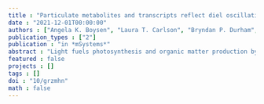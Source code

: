 ```yaml
---
title : "Particulate metabolites and transcripts reflect diel oscillations of microbial activity in the surface ocean"
date : "2021-12-01T00:00:00"
authors : ["Angela K. Boysen", "Laura T. Carlson", "Bryndan P. Durham", "Ryan D. Groussman", "Frank O. Aylward", "François Ribalet", "Katherine R. Heal", "Angelicque E. White", "Edward F. Delong", "E. Virginia Armbrust", "Anitra E. Ingalls"]
publication_types : ["2"]
publication : "in *mSystems*"
abstract : "Light fuels photosynthesis and organic matter production by primary producers in the sunlit ocean. The quantity and quality of the organic matter produced influence community function, yet in situ measurements of metabolites, the products of cellular metabolism, over the diel cycle are lacking. We evaluated community level biochemical consequences of oscillations of light in the North Pacific Subtropical Gyre by quantifying 79 metabolites in particulate organic matter from 15 m every 4 h over 8 days. Total particulate metabolite concentration peaked at dusk and represented up to 2% of total particulate organic carbon (POC). The concentrations of 55/79 (70%) individual metabolites exhibited significant 24-h periodicity, with daily fold changes from 1.6 to 12.8, often greater than those of POC and flow cytometry-resolvable biomass, which ranged from 1.2 to 2.8. Paired metatranscrip-tome analysis revealed the taxa involved in production and consumption of a subset of metabolites. Primary metabolites involved in anabolism and redox maintenance had significant 24-h periodicity and diverse organisms exhibited diel periodicity in transcript abundance associated with these metabolites. Compounds with osmotic properties displayed the largest oscillations in concentration, implying rapid turnover and supporting prior evidence of functions beyond cell turgor maintenance. The large daily oscillation of trehalose paired with metatranscriptome and culture data showed that tre-halose is produced by the nitrogen-fixing cyanobacterium Crocosphaera, likely to store energy for nighttime metabolism. Together, paired measurements of particulate metabo-lites and transcripts resolve strategies that microbes use to manage daily energy and re-dox oscillations and highlight dynamic metabolites with cryptic roles in marine microbial ecosystems."
featured : false
projects : []
tags : []
doi : "10/grzmhn"
math : false
---
```

